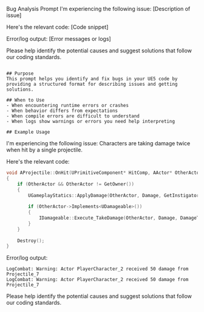 Bug Analysis Prompt
I'm experiencing the following issue:
[Description of issue]

Here's the relevant code:
[Code snippet]

Error/log output:
[Error messages or logs]

Please help identify the potential causes and suggest solutions that follow our coding standards.
```

## Purpose
This prompt helps you identify and fix bugs in your UE5 code by providing a structured format for describing issues and getting solutions.

## When to Use
- When encountering runtime errors or crashes
- When behavior differs from expectations
- When compile errors are difficult to understand
- When logs show warnings or errors you need help interpreting

## Example Usage
```
I'm experiencing the following issue:
Characters are taking damage twice when hit by a single projectile.

Here's the relevant code:
```cpp
void AProjectile::OnHit(UPrimitiveComponent* HitComp, AActor* OtherActor, UPrimitiveComponent* OtherComp, FVector NormalImpulse, const FHitResult& Hit)
{
    if (OtherActor && OtherActor != GetOwner())
    {
        UGameplayStatics::ApplyDamage(OtherActor, Damage, GetInstigatorController(), this, DamageType);
        
        if (OtherActor->Implements<UDamageable>())
        {
            IDamageable::Execute_TakeDamage(OtherActor, Damage, DamageType, GetInstigatorController(), this);
        }
    }
    
    Destroy();
}
```

Error/log output:
```
LogCombat: Warning: Actor PlayerCharacter_2 received 50 damage from Projectile_7
LogCombat: Warning: Actor PlayerCharacter_2 received 50 damage from Projectile_7
```

Please help identify the potential causes and suggest solutions that follow our coding standards.